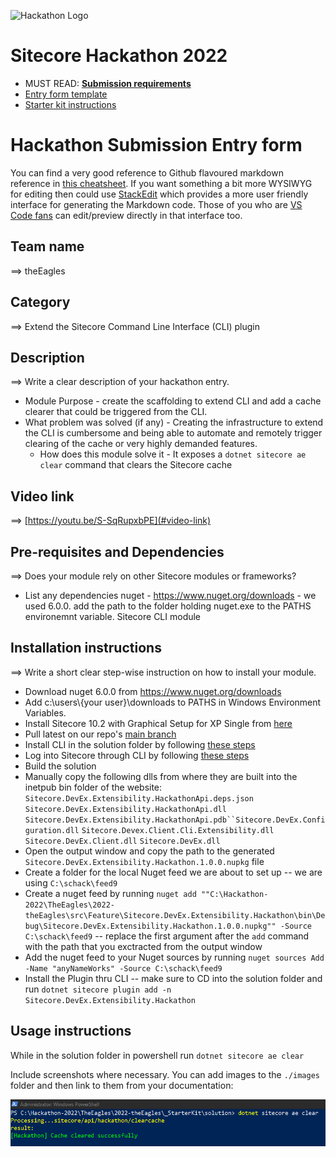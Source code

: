 ![Hackathon Logo](docs/images/hackathon.png?raw=true "Hackathon Logo")
# Sitecore Hackathon 2022

- MUST READ: **[Submission requirements](SUBMISSION_REQUIREMENTS.md)**
- [Entry form template](ENTRYFORM.md)
- [Starter kit instructions](STARTERKIT_INSTRUCTIONS.md)

# Hackathon Submission Entry form

You can find a very good reference to Github flavoured markdown reference in [this cheatsheet](https://github.com/adam-p/markdown-here/wiki/Markdown-Cheatsheet). If you want something a bit more WYSIWYG for editing then could use [StackEdit](https://stackedit.io/app) which provides a more user friendly interface for generating the Markdown code. Those of you who are [VS Code fans](https://code.visualstudio.com/docs/languages/markdown#_markdown-preview) can edit/preview directly in that interface too.

## Team name
⟹ theEagles

## Category
⟹ Extend the Sitecore Command Line Interface (CLI) plugin 

## Description
⟹ Write a clear description of your hackathon entry.  

  - Module Purpose - create the scaffolding to extend CLI and add a cache clearer that could be triggered from the CLI.
  - What problem was solved (if any) - Creating the infrastructure to extend the CLI is cumbersome and being able to automate and remotely trigger clearing of the cache or very highly demanded features.
    - How does this module solve it - It exposes a `dotnet sitecore ae clear` command that clears the Sitecore cache


## Video link

⟹ [https://youtu.be/S-SqRupxbPE](#video-link)

## Pre-requisites and Dependencies

⟹ Does your module rely on other Sitecore modules or frameworks?

- List any dependencies
nuget - https://www.nuget.org/downloads - we used 6.0.0. add the path to the folder holding nuget.exe to the PATHS environemnt variable.
Sitecore CLI module

## Installation instructions
⟹ Write a short clear step-wise instruction on how to install your module.  

- Download nuget 6.0.0 from https://www.nuget.org/downloads
- Add c:\users\\{your user}\downloads to PATHS in Windows Environment Variables.
- Install Sitecore 10.2 with Graphical Setup for XP Single from [here](https://sitecoredev.azureedge.net/~/media/F6813A6E3E424AB99A6E9A7CC257648B.ashx?date=20211101T105423)
- Pull latest on our repo's [main branch](https://github.com/Sitecore-Hackathon/2022-theEagles)
- Install CLI in the solution folder by following [these steps](https://doc.sitecore.com/xp/en/developers/101/developer-tools/install-sitecore-command-line-interface.html)
- Log into Sitecore through CLI by following [these steps](https://doc.sitecore.com/xp/en/developers/101/developer-tools/log-in-to-a-sitecore-instance-with-sitecore-command-line-interface.html)
- Build the solution
- Manually copy the following dlls from where they are built into the inetpub bin folder of the website: `Sitecore.DevEx.Extensibility.HackathonApi.deps.json` `Sitecore.DevEx.Extensibility.HackathonApi.dll` `Sitecore.DevEx.Extensibility.HackathonApi.pdb``Sitecore.DevEx.Configuration.dll` `Sitecore.Devex.Client.Cli.Extensibility.dll` `Sitecore.DevEx.Client.dll` `Sitecore.DevEx.dll`
- Open the output window and copy the path to the generated `Sitecore.DevEx.Extensibility.Hackathon.1.0.0.nupkg` file
- Create a folder for the local Nuget feed we are about to set up -- we are using `C:\schack\feed9`
- Create a nuget feed by running `nuget add ""C:\Hackathon-2022\TheEagles\2022-theEagles\src\Feature\Sitecore.DevEx.Extensibility.Hackathon\bin\Debug\Sitecore.DevEx.Extensibility.Hackathon.1.0.0.nupkg"" -Source C:\schack\feed9` -- replace the first argument after the `add` command with the path that you exctracted from the output window
- Add the nuget feed to your Nuget sources by running `nuget sources Add -Name "anyNameWorks" -Source C:\schack\feed9`
- Install the Plugin thru CLI -- make sure to CD into the solution folder and run `dotnet sitecore plugin add -n Sitecore.DevEx.Extensibility.Hackathon`

## Usage instructions
While in the solution folder in powershell run `dotnet sitecore ae clear`

Include screenshots where necessary. You can add images to the `./images` folder and then link to them from your documentation:

![Success](/images/1.png?raw=true "Success")